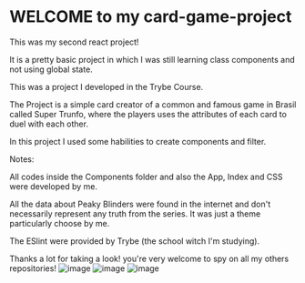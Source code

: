 # WELCOME to my card-game-project

This was my second react project!

It is a pretty basic project in which I was still learning class components and not using global state.

This was a project I developed in the Trybe Course.

The Project is a simple card creator of a common and famous game in Brasil called Super Trunfo, where the players uses the attributes of each card to duel with each other.

In this project I used some habilities to create components and filter.

Notes:

All codes inside the Components folder and also the App, Index and CSS were developed by me.

All the data about Peaky Blinders were found in the internet and don't necessarily represent any truth from the series. It was just a theme particularly choose by me.

The ESlint were provided by Trybe (the school witch I'm studying).

Thanks a lot for taking a look! you're very welcome to spy on all my others repositories!
![image](https://user-images.githubusercontent.com/102384823/188197679-3bb9ef9d-a9d1-4046-8544-7d0b3fd350de.png)
![image](https://user-images.githubusercontent.com/102384823/188197731-52d30fa5-316e-4d8a-b641-1c4b6ff19348.png)
![image](https://user-images.githubusercontent.com/102384823/188197781-583b065f-0084-4c6c-811a-56f6d9485730.png)

